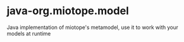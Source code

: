 java-org.miotope.model
======================

Java implementation of miotope's metamodel, use it to work with your models at runtime
